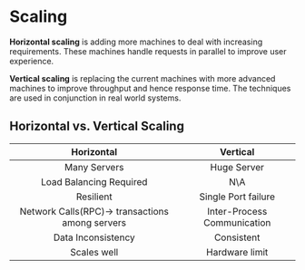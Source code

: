 # Scaling

**Horizontal scaling** is adding more machines to deal with increasing requirements. These machines handle requests in parallel to improve user experience.

**Vertical scaling** is replacing the current machines with more advanced machines to improve throughput and hence response time. The techniques are used in conjunction in real world systems.

## Horizontal vs. Vertical Scaling

|                    Horizontal                   |           Vertical          |
| :---------------------------------------------: | :-------------------------: |
|                   Many Servers                  |         Huge Server         |
|             Load Balancing Required             |             N\A             |
|                    Resilient                    |     Single Port failure     |
| Network Calls(RPC)-> transactions among servers | Inter-Process Communication |
|                Data Inconsistency               |          Consistent         |
|                   Scales well                   |        Hardware limit       |

